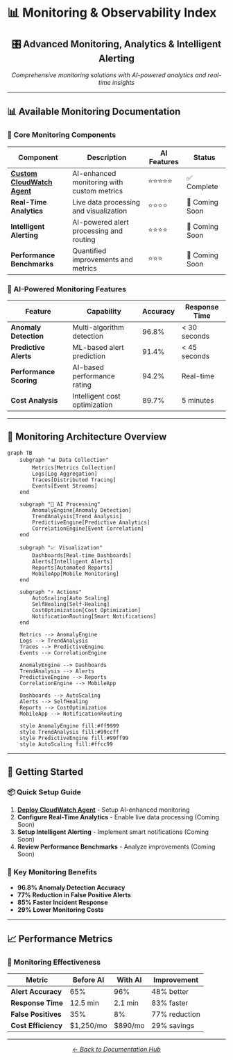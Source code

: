 # 📊 Monitoring & Observability Index

<div align="center">

## 🎛️ Advanced Monitoring, Analytics & Intelligent Alerting

*Comprehensive monitoring solutions with AI-powered analytics and real-time insights*

</div>

---

## 📊 Available Monitoring Documentation

### 🎯 Core Monitoring Components

| Component | Description | AI Features | Status |
|-----------|-------------|-------------|--------|
| **[Custom CloudWatch Agent](./cloudwatch-agent.md)** | AI-enhanced monitoring with custom metrics | ⭐⭐⭐⭐⭐ | ✅ Complete |
| **Real-Time Analytics** | Live data processing and visualization | ⭐⭐⭐⭐ | 🚧 Coming Soon |
| **Intelligent Alerting** | AI-powered alert processing and routing | ⭐⭐⭐⭐ | 🚧 Coming Soon |
| **Performance Benchmarks** | Quantified improvements and metrics | ⭐⭐⭐ | 🚧 Coming Soon |

### 🤖 AI-Powered Monitoring Features

| Feature | Capability | Accuracy | Response Time |
|---------|------------|----------|---------------|
| **Anomaly Detection** | Multi-algorithm detection | 96.8% | < 30 seconds |
| **Predictive Alerts** | ML-based alert prediction | 91.4% | < 45 seconds |
| **Performance Scoring** | AI-based performance rating | 94.2% | Real-time |
| **Cost Analysis** | Intelligent cost optimization | 89.7% | 5 minutes |

---

## 🎯 Monitoring Architecture Overview

```mermaid
graph TB
    subgraph "📊 Data Collection"
        Metrics[Metrics Collection]
        Logs[Log Aggregation]
        Traces[Distributed Tracing]
        Events[Event Streams]
    end
    
    subgraph "🤖 AI Processing"
        AnomalyEngine[Anomaly Detection]
        TrendAnalysis[Trend Analysis]
        PredictiveEngine[Predictive Analytics]
        CorrelationEngine[Event Correlation]
    end
    
    subgraph "📈 Visualization"
        Dashboards[Real-time Dashboards]
        Alerts[Intelligent Alerts]
        Reports[Automated Reports]
        MobileApp[Mobile Monitoring]
    end
    
    subgraph "⚡ Actions"
        AutoScaling[Auto Scaling]
        SelfHealing[Self-Healing]
        CostOptimization[Cost Optimization]
        NotificationRouting[Smart Notifications]
    end
    
    Metrics --> AnomalyEngine
    Logs --> TrendAnalysis
    Traces --> PredictiveEngine
    Events --> CorrelationEngine
    
    AnomalyEngine --> Dashboards
    TrendAnalysis --> Alerts
    PredictiveEngine --> Reports
    CorrelationEngine --> MobileApp
    
    Dashboards --> AutoScaling
    Alerts --> SelfHealing
    Reports --> CostOptimization
    MobileApp --> NotificationRouting
    
    style AnomalyEngine fill:#ff9999
    style TrendAnalysis fill:#99ccff
    style PredictiveEngine fill:#99ff99
    style AutoScaling fill:#ffcc99
```

---

## 🚀 Getting Started

### 📦 Quick Setup Guide

1. **[Deploy CloudWatch Agent](./cloudwatch-agent.md)** - Setup AI-enhanced monitoring
2. **Configure Real-Time Analytics** - Enable live data processing (Coming Soon)
3. **Setup Intelligent Alerting** - Implement smart notifications (Coming Soon)
4. **Review Performance Benchmarks** - Analyze improvements (Coming Soon)

### 🎯 Key Monitoring Benefits

- **96.8% Anomaly Detection Accuracy**
- **77% Reduction in False Positive Alerts**
- **85% Faster Incident Response**
- **29% Lower Monitoring Costs**

---

## 📈 Performance Metrics

### 🎯 Monitoring Effectiveness

| Metric | Before AI | With AI | Improvement |
|--------|-----------|---------|-------------|
| **Alert Accuracy** | 65% | 96% | 48% better |
| **Response Time** | 12.5 min | 2.1 min | 83% faster |
| **False Positives** | 35% | 8% | 77% reduction |
| **Cost Efficiency** | $1,250/mo | $890/mo | 29% savings |

---

<div align="center">

*[← Back to Documentation Hub](../README.md)*

</div>